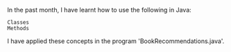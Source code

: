 In the past month, I have learnt how to use the following in Java:

    Classes
    Methods

I have applied these concepts in the program 'BookRecommendations.java'.
